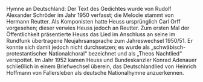 Hymne an Deutschland: Der Text des Gedichtes wurde von Rudolf Alexander Schröder im Jahr 1950 verfasst; die Melodie stammt von Hermann Reutter. Als Komponisten hatte Heuss ursprünglich Carl Orff vorgesehen; dieser verwies Heuss jedoch an Reutter. Zum ersten Mal der Öffentlichkeit präsentierte Heuss das Lied im Anschluss an seine im Rundfunk übertragene Neujahrsansprache zum Jahreswechsel 1950/51. Er konnte sich damit jedoch nicht durchsetzen; es wurde als „schwäbisch-protestantischer Nationalchoral“ bezeichnet und als „Theos Nachtlied“ verspottet. Im Jahr 1952 kamen Heuss und Bundeskanzler Konrad Adenauer schließlich in einem Briefwechsel überein, das Deutschlandlied von Heinrich Hoffmann von Fallersleben als deutsche Nationalhymne anzuerkennen.
